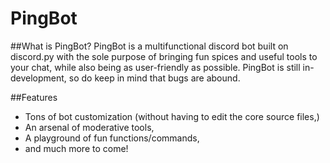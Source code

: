 # PingBot
##What is PingBot?
PingBot is a multifunctional discord bot built on discord.py with the sole purpose of bringing fun spices and useful tools to your chat, while also being as user-friendly as possible.
PingBot is still in-development, so do keep in mind that bugs are abound.

##Features
- Tons of bot customization (without having to edit the core source files,)
- An arsenal of moderative tools,
- A playground of fun functions/commands,
- and much more to come!
